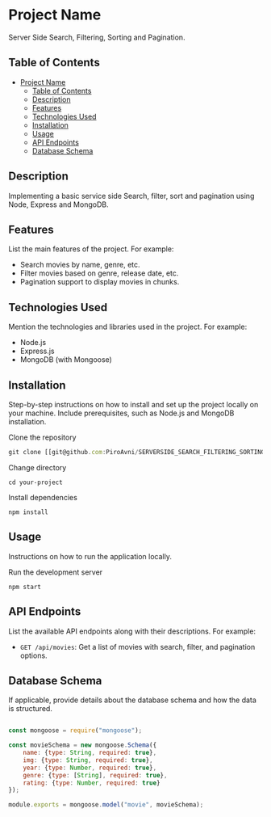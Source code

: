 # Project Name

Server Side Search, Filtering, Sorting and Pagination.

## Table of Contents

- [Project Name](#project-name)
  - [Table of Contents](#table-of-contents)
  - [Description](#description)
  - [Features](#features)
  - [Technologies Used](#technologies-used)
  - [Installation](#installation)
  - [Usage](#usage)
  - [API Endpoints](#api-endpoints)
  - [Database Schema](#database-schema)

## Description

Implementing a basic service side Search, filter, sort and pagination using Node, Express and MongoDB.

## Features

List the main features of the project. For example:
- Search movies by name, genre, etc.
- Filter movies based on genre, release date, etc.
- Pagination support to display movies in chunks.

## Technologies Used

Mention the technologies and libraries used in the project. For example:
- Node.js
- Express.js
- MongoDB (with Mongoose)


## Installation

Step-by-step instructions on how to install and set up the project locally on your machine. Include prerequisites, such as Node.js and MongoDB installation.

Clone the repository
```javascript
git clone [[git@github.com:PiroAvni/SERVERSIDE_SEARCH_FILTERING_SORTING_PAGINATION_NODE_EXPRESS_MONGODB.git](https://github.com/PiroAvni/SERVERSIDE_SEARCH_FILTERING_SORTING_PAGINATION_NODE_EXPRESS_MONGODB.git)
```

Change directory
```
cd your-project
```


Install dependencies
```
npm install
```


## Usage

Instructions on how to run the application locally.

Run the development server
``` 
npm start
```




## API Endpoints

List the available API endpoints along with their descriptions. For example:

- `GET /api/movies`: Get a list of movies with search, filter, and pagination options.

## Database Schema

If applicable, provide details about the database schema and how the data is structured.

```JAVASCRIPT 

const mongoose = require("mongoose");

const movieSchema = new mongoose.Schema({
    name: {type: String, required: true},
    img: {type: String, required: true},
    year: {type: Number, required: true},
    genre: {type: [String], required: true},
    rating: {type: Number, required: true}
});

module.exports = mongoose.model("movie", movieSchema);
```

